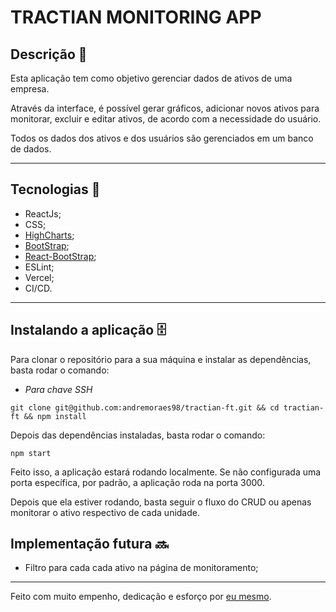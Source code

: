 # TRACTIAN MONITORING APP

## Descrição :memo:

Esta aplicação tem como objetivo gerenciar dados de ativos de uma empresa.

Através da interface, é possível gerar gráficos, adicionar novos ativos para monitorar, excluir e editar ativos, de acordo com a necessidade do usuário.

Todos os dados dos ativos e dos usuários são gerenciados em um banco de dados.

---

## Tecnologias :wrench:

- ReactJs;
- CSS;
- [HighCharts](https://www.highcharts.com/);
- [BootStrap](https://getbootstrap.com/);
- [React-BootStrap](https://react-bootstrap.github.io/);
- ESLint;
- Vercel;
- CI/CD.

---

## Instalando a aplicação :file_cabinet:

Para clonar o repositório para a sua máquina e instalar as dependências, basta rodar o comando: 

- *Para chave SSH* 

```
git clone git@github.com:andremoraes98/tractian-ft.git && cd tractian-ft && npm install
```

Depois das dependências instaladas, basta rodar o comando:

```
npm start
```

Feito isso, a aplicação estará rodando localmente. Se não configurada uma porta específica, por padrão, a aplicação roda na porta 3000.

Depois que ela estiver rodando, basta seguir o fluxo do CRUD ou apenas monitorar o ativo respectivo de cada unidade.

## Implementação futura :soon:

- Filtro para cada cada ativo na página de monitoramento;

--- 

Feito com muito empenho, dedicação e esforço por [eu mesmo](https://www.linkedin.com/in/moraesandre/).